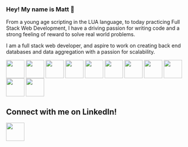 ### Hey! My name is Matt 👋

From a young age scripting in the LUA language, to today practicing Full Stack Web Development, I have a driving passion for writing code and a strong feeling of reward to solve real world problems.

I am a full stack web developer, and aspire to work on creating back end databases and data aggregation with a passion for scalability. 



<a href="URL_REDIRECT" target="blank"><img align="center" src="https://cdn-icons-png.flaticon.com/512/5968/5968350.png" height="50" /></a>
<a href="URL_REDIRECT" target="blank"><img align="center" src="https://img.icons8.com/color/256/javascript.png" height="50" /></a>
<a href="URL_REDIRECT" target="blank"><img align="center" src="https://upload.wikimedia.org/wikipedia/commons/d/d3/React_Native.png" height="50" /></a>
<a href="URL_REDIRECT" target="blank"><img align="center" src="https://upload.wikimedia.org/wikipedia/commons/thumb/3/3c/Flask_logo.svg/640px-Flask_logo.svg.png" height="50" /></a>
<a href="URL_REDIRECT" target="blank"><img align="center" src="https://upload.wikimedia.org/wikipedia/commons/thumb/d/d9/Node.js_logo.svg/640px-Node.js_logo.svg.png" height="50" /></a>
<a href="URL_REDIRECT" target="blank"><img align="center" src="https://img.icons8.com/dusk/256/postman-api.png" height="50" /></a>
<a href="URL_REDIRECT" target="blank"><img align="center" src="https://img.icons8.com/color/256/postgreesql.png" height="50" /></a>
<a href="URL_REDIRECT" target="blank"><img align="center" src="https://img.icons8.com/color/256/heroku.png" height="50" /></a>
<a href="URL_REDIRECT" target="blank"><img align="center" src="https://img.icons8.com/color/256/amazon-web-services.png" height="50" /></a>
<a href="URL_REDIRECT" target="blank"><img align="center" src="https://img.icons8.com/color/256/html-filetype.png" height="50" /></a>
<a href="URL_REDIRECT" target="blank"><img align="center" src="https://img.icons8.com/fluency/256/css3.png" height="50" /></a>


<h2>Connect with me on LinkedIn!</h2>
<a href="https://www.linkedin.com/in/matthew-i-gates/" target="blank"><img align="center" src="https://www.drupal.org/files/project-images/linkedin_circle_logo.png" height="50" /></a>
